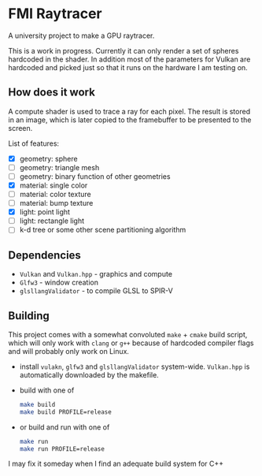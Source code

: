 # FMI Raytracer

A university project to make a GPU raytracer.

This is a work in progress. Currently it can only render a set of spheres hardcoded in the shader.
In addition most of the parameters for Vulkan are hardcoded and picked just so that it runs on the hardware I am testing on.

## How does it work

A compute shader is used to trace a ray for each pixel. The result is stored in an image, which is later copied to the framebuffer to be presented to the screen.

List of features:
- [x] geometry: sphere
- [ ] geometry: triangle mesh
- [ ] geometry: binary function of other geometries
- [x] material: single color
- [ ] material: color texture
- [ ] material: bump texture
- [x] light: point light
- [ ] light: rectangle light
- [ ] k-d tree or some other scene partitioning algorithm

## Dependencies

- `Vulkan` and `Vulkan.hpp` - graphics and compute
- `Glfw3` - window creation
- `glsllangValidator` - to compile GLSL to SPIR-V

## Building

This project comes with a somewhat convoluted `make` + `cmake` build script, which will only work with `clang` or `g++` because of hardcoded compiler flags and will probably only work on Linux.

- install `vulakn`, `glfw3` and `glsllangValidator` system-wide. `Vulkan.hpp` is automatically downloaded by the makefile.

- build with one of
    ```sh
    make build
    make build PROFILE=release
    ```

- or build and run with one of
    ```sh
    make run
    make run PROFILE=release
    ```

I may fix it someday when I find an adequate build system for C++
